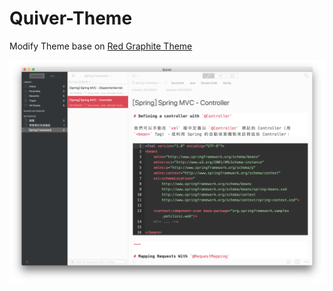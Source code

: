 # Quiver-Theme

Modify Theme base on [Red Graphite Theme](https://raw.githubusercontent.com/floq-design/quiver-red-graphite-theme/master/quiver-red-graphite-theme.json)

![Screenshot](https://github.com/Goston/Quiver-Theme/blob/master/Screenshot.png)
